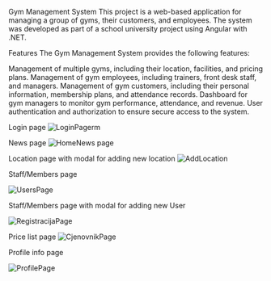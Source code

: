 Gym Management System
This project is a web-based application for managing a group of gyms, their customers, and employees. The system was developed as part of a school university project using Angular with .NET.

Features
The Gym Management System provides the following features:

Management of multiple gyms, including their location, facilities, and pricing plans.
Management of gym employees, including trainers, front desk staff, and managers.
Management of gym customers, including their personal information, membership plans, and attendance records.
Dashboard for gym managers to monitor gym performance, attendance, and revenue.
User authentication and authorization to ensure secure access to the system.

Login page
![LoginPagerm](https://github.com/FateBrate/GYMTEAM/assets/94409838/11ecc8ae-6123-491a-ae69-aafd1c492323)

News page
![HomeNews page](https://github.com/FateBrate/GYMTEAM/assets/94409838/e372230f-0d6a-4fd2-823d-93ad057737a2)

Location page with modal for adding new location
![AddLocation](https://github.com/FateBrate/GYMTEAM/assets/94409838/651a877e-1291-4543-8fc0-e9be00eea177)

Staff/Members page 

![UsersPage](https://github.com/FateBrate/GYMTEAM/assets/94409838/2747d794-eed8-46aa-aed1-f6535c60017a)

Staff/Members page with modal for adding new User

![RegistracijaPage](https://github.com/FateBrate/GYMTEAM/assets/94409838/5e4abc00-fd97-4fea-831e-3faa8ab1eb89)

Price list page
![CjenovnikPage](https://github.com/FateBrate/GYMTEAM/assets/94409838/f535359d-6094-418d-87ea-e3c6a7bb0d70)

Profile info page

![ProfilePage](https://github.com/FateBrate/GYMTEAM/assets/94409838/b9019078-f3d3-4b0d-b4ae-45fc07843013)
